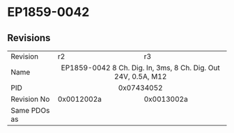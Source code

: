 # EP1859-0042

## Revisions
<table>
<tr>
<td>Revision</td>
<td>r2</td>
<td>r3</td>
</tr>
<tr>
<td>Name</td>
<td colspan=2 align="center">EP1859-0042 8 Ch. Dig. In, 3ms, 8 Ch. Dig. Out 24V, 0.5A, M12	</td>
</tr>
<tr>
<td>PID</td>
<td colspan=2 align="center">0x07434052</td>
</tr>
<tr>
<td>Revision No</td>
<td>0x0012002a</td>
<td>0x0013002a</td>
</tr>
<tr>
<td>Same PDOs as</td>
<td colspan=2 align="center"></td>
</tr>
</table>
